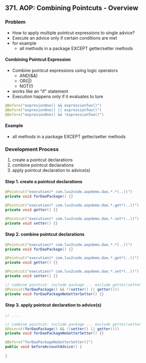 ## 371. AOP: Combining Pointcuts - Overview

### Problem 
* How to apply multiple pointcut expressions to single advice? 
* Execute an advice only if certain conditions are met 
* for example
  * all methods in a package EXCEPT getter/setter methods 

#### Combining Pointcut Expression 
* Combine pointcut expressions using logic operators 
  * AND(&&)
  * OR(||) 
  * NOT(!)
* works like an "if" statement 
* Execution happens only if it evaluates to ture 
```java
@Before("expresionOne() && expressionTwo()")
@Before("expresionOne() || expressionTwo()")
@Before("expresionOne() && !expressionTwo()")
```

#### Example 
* all methods in a package EXCEPT getter/setter methods 

### Development Process 
1. create a pointcut declarations
2. combine pointcut declarations 
3. apply pointcut declaration to advice(s)

#### Step 1. create a pointcut declarations
```java
@Pointcut("execution(* com.luv2code.aopdemo.dao.*.*(..))")
private void forDaoPackage() {}

@Pointcut("execution(* com.luv2code.aopdemo.dao.*.get*(..))")
private void getter() {}

@Pointcut("execution(* com.luv2code.aopdemo.dao.*.set*(..))")
private void setter() {} 
```

#### Step 2. combine pointcut declarations 

```java
@Pointcut("execution(* com.luv2code.aopdemo.dao.*.*(..))")
private void forDaoPackage() {}

@Pointcut("execution(* com.luv2code.aopdemo.dao.*.get*(..))")
private void getter() {}

@Pointcut("execution(* com.luv2code.aopdemo.dao.*.set*(..))")
private void setter() {} 

// combine pointcut: include package ... exclude getter/setter 
@Poincut(forDaoPackage() && !(setter() || getter()))
private void forDaoPackageNoGetterSetter() {} 
```

#### Step 3. apply pointcut declaration to advice(s)
```java
// .... 

// combine pointcut: include package ... exclude getter/setter 
@Poincut(forDaoPackage() && !(setter() || getter()))
private void forDaoPackageNoGetterSetter() {} 

@Before("forDaoPackageNoGetterSetter()")
public void beforeAccountAdvice() {
    
}
```